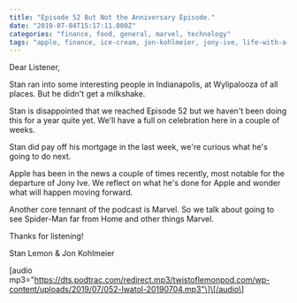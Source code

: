 ```yaml
---
title: "Episode 52 But Not the Anniversary Episode."
date: "2019-07-04T15:17:11.000Z"
categories: "finance, food, general, marvel, technology"
tags: "apple, finance, ice-cream, jon-kohlmeier, jony-ive, life-with-a-twist-of-lemon, mac, milkshakes, mortgage, spiderman, stan-lemon"
---
```


Dear Listener,

Stan ran into some interesting people in Indianapolis, at Wylipalooza of all places. But he didn't get a milkshake.

Stan is disappointed that we reached Episode 52 but we haven't been doing this for a year quite yet. We'll have a full on celebration here in a couple of weeks.

Stan did pay off his mortgage in the last week, we're curious what he's going to do next.

Apple has been in the news a couple of times recently, most notable for the departure of Jony Ive. We reflect on what he's done for Apple and wonder what will happen moving forward.

Another core tennant of the podcast is Marvel. So we talk about going to see Spider-Man far from Home and other things Marvel.

Thanks for listening!

Stan Lemon & Jon Kohlmeier

\[audio mp3="https://dts.podtrac.com/redirect.mp3/twistoflemonpod.com/wp-content/uploads/2019/07/052-lwatol-20190704.mp3"\]\[/audio\]
